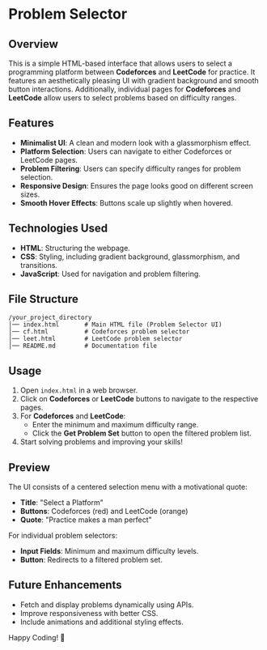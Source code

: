 # Problem Selector

## Overview
This is a simple HTML-based interface that allows users to select a programming platform between **Codeforces** and **LeetCode** for practice. It features an aesthetically pleasing UI with gradient background and smooth button interactions. Additionally, individual pages for **Codeforces** and **LeetCode** allow users to select problems based on difficulty ranges.

## Features
- **Minimalist UI**: A clean and modern look with a glassmorphism effect.
- **Platform Selection**: Users can navigate to either Codeforces or LeetCode pages.
- **Problem Filtering**: Users can specify difficulty ranges for problem selection.
- **Responsive Design**: Ensures the page looks good on different screen sizes.
- **Smooth Hover Effects**: Buttons scale up slightly when hovered.

## Technologies Used
- **HTML**: Structuring the webpage.
- **CSS**: Styling, including gradient background, glassmorphism, and transitions.
- **JavaScript**: Used for navigation and problem filtering.

## File Structure
```
/your_project_directory
│── index.html       # Main HTML file (Problem Selector UI)
│── cf.html          # Codeforces problem selector
│── leet.html        # LeetCode problem selector
│── README.md        # Documentation file
```

## Usage
1. Open `index.html` in a web browser.
2. Click on **Codeforces** or **LeetCode** buttons to navigate to the respective pages.
3. For **Codeforces** and **LeetCode**:
   - Enter the minimum and maximum difficulty range.
   - Click the **Get Problem Set** button to open the filtered problem list.
4. Start solving problems and improving your skills!

## Preview
The UI consists of a centered selection menu with a motivational quote:
- **Title**: "Select a Platform"
- **Buttons**: Codeforces (red) and LeetCode (orange)
- **Quote**: "Practice makes a man perfect"

For individual problem selectors:
- **Input Fields**: Minimum and maximum difficulty levels.
- **Button**: Redirects to a filtered problem set.

## Future Enhancements
- Fetch and display problems dynamically using APIs.
- Improve responsiveness with better CSS.
- Include animations and additional styling effects.

Happy Coding! 🚀

